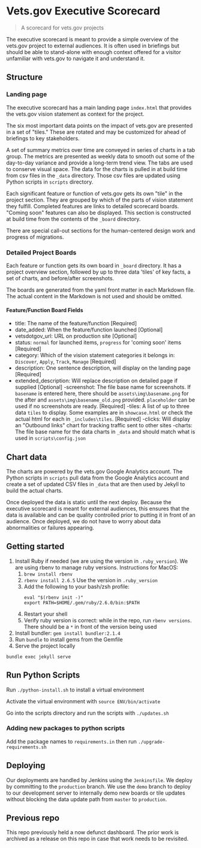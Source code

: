 # Vets.gov Executive Scorecard

> A scorecard for vets.gov projects

The executive scorecard is meant to provide a simple overview of the vets.gov project to external audiences. It is often used in briefings but should be able to stand-alone with enough context offered for a visitor unfamiliar with vets.gov to navigate it and understand it.

## Structure

### Landing page

The executive scorecard has a main landing page `index.html` that provides the vets.gov vision statement as context for the project.

The six most important data points on the impact of vets.gov are presented in a set of "tiles." These are rotated and may be customized for ahead of briefings to key stakeholders.

A set of summary metrics over time are conveyed in series of charts in a tab group. The metrics are presented as weekly data to smooth out some of the day-to-day variance and provide a long-term trend view. The tabs are used to conserve visual space. The data for the charts is pulled in at build time from csv files in the `_data` directory. Those csv files are updated using Python scripts in `scripts` directory.

Each significant feature or function of vets.gov gets its own "tile" in the project section. They are grouped by which of the parts of vision statement they fulfill. Completed features are links to detailed scorecard boards. "Coming soon" features can also be displayed. This section is constructed at build time from the contents of the `_board` directory.

There are special call-out sections for the human-centered design work and progress of migrations.

### Detailed Project Boards

Each feature or function gets its own board in `_board` directory. It has a project overview section, followed by up to three data 'tiles' of key facts, a set of charts, and before/after screenshots.

The boards are generated from the yaml front matter in each Markdown file. The actual content in the Markdown is not used and should be omitted.

#### Feature/Function Board Fields
- title: The name of the feature/function [Required]
- date_added: When the feature/function launched [Optional]
- vetsdotgov_url: URL on production site [Optional]
- status: `normal` for launched items, `progress` for 'coming soon' items [Required]
- category: Which of the vision statement categories it belongs in: `Discover`, `Apply`, `Track`, `Manage` [Required]
- description: One sentence description, will display on the landing page [Required]
- extended_description: Will replace description on detailed page if supplied [Optional]
-screenshot: The file base name for screenshots. If `basename` is entered here, there should be `assets\img\basename.png` for the after and `assets\img\basename_old.png` provided. `placeholder` can be used if no screenshots are ready. [Required]
-tiles: A list of up to three data `tiles` to display. Some examples are in `showcase.html` or check the actual html for each in `_includes\tiles`. [Required]
-clicks: Will display an "Outbound links" chart for tracking traffic sent to other sites
-charts: The file base name for the data charts in `_data` and should match what is used in `scripts\config.json`

## Chart data

The charts are powered by the vets.gov Google Analytics account. The Python scripts in `scripts` pull data from the Google Analytics account and create a set of updated CSV files in `_data` that are then used by Jekyll to build the actual charts.

Once deployed the data is static until the next deploy. Because the executive scorecard is meant for external audiences, this ensures that the data is available and can be quality controlled prior to putting it in front of an audience. Once deployed, we do not have to worry about data abnormalities or failures appearing.

## Getting started

1. Install Ruby if needed (we are using the version in `.ruby_version`). We are using rbenv to manage ruby versions. Instructions for MacOS:
    1. `brew install rbenv`
    2. `rbenv install 2.6.5` Use the version in `.ruby_version`
    3. Add the following to your bash/zsh profile:
       ```
       eval "$(rbenv init -)"
       export PATH=$HOME/.gem/ruby/2.6.0/bin:$PATH
       ```
    4. Restart your shell
    5. Verify ruby version is correct: while in the repo, run `rbenv versions`. There should be a `*` in front of the version being used
3. Install bundler: `gem install bundler:2.1.4`
4. Run `bundle` to install gems from the Gemfile
4. Serve the project locally
  ```
  bundle exec jekyll serve
  ```

## Run Python Scripts

Run `./python-install.sh` to install a virtual environment

Activate the virtual environment with `source ENV/bin/activate`

Go into the scripts directory and run the scripts with `./updates.sh`

### Adding new packages to python scripts

Add the package names to `requirements.in` then run `./upgrade-requirements.sh`

## Deploying

Our deployments are handled by Jenkins using the `Jenkinsfile`. We deploy by committing to the `production` branch. We use the `demo` branch to deploy to our development server to internally demo new boards or tile updates without blocking the data update path from `master` to `production`.

## Previous repo

This repo previously held a now defunct dashboard. The prior work is archived as a release on this repo in case that work needs to be revisited.
